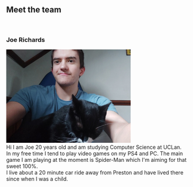 ## Meet the team
<br/>

### Joe Richards
<img  height = "250" widith ="250" src="5ofaKind Joe.jpg"><br/>
Hi I am Joe 20 years old and am studying Computer Science at UCLan.<br/>
In my free time I tend to play video games on my PS4 and PC. The main game I am playing at the moment is Spider-Man which I'm aiming for that sweet 100%.<br/>
I live about a 20 minute car ride away from Preston and have lived there since when I was a child.<br/>
